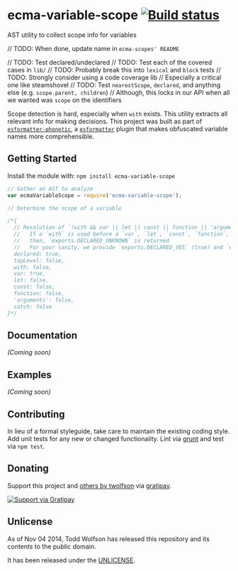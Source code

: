 # ecma-variable-scope [![Build status](https://travis-ci.org/twolfson/ecma-variable-scope.png?branch=master)](https://travis-ci.org/twolfson/ecma-variable-scope)

AST utility to collect scope info for variables

// TODO: When done, update name in `ecma-scopes' README`

// TODO: Test declared/undeclared
// TODO: Test each of the covered cases in `lib/`
  // TODO: Probably break this into `lexical` and `block` tests
// TODO: Strongly consider using a code coverage lib
  // Especially a critical one like steamshovel
// TODO: Test `nearestScope`, `declared`, and anything else (e.g. `scope.parent, children`)
  // Although, this locks in our API when all we wanted was `scope` on the identifiers

Scope detection is hard, especially when `with` exists. This utility extracts all relevant info for making decisions. This project was built as part of [`esformatter-phonetic`][], a [`esformatter`][] plugin that makes obfuscated variable names more comprehensible.

[`esformatter-phonetic`]: https://github.com/twolfson/esformatter-phonetic
[`esformatter`]: https://github.com/millermedeiros/esformatter

## Getting Started
Install the module with: `npm install ecma-variable-scope`

```js
// Gather an AST to analyze
var ecmaVariableScope = require('ecma-variable-scope');

// Determine the scope of a variable

/*{
  // Resolution of `!with && var || let || const || function || 'arguments' || catch`
  //   If a `with` is used before a `var`, `let`, `const`, `function`, `arguments,` or `catch`
  //   then, `exports.DECLARED_UNKNOWN` is returned
  //   For your sanity, we provide `exports.DECLARED_YES` (true) and `exports.DECLARED_NO` (false)
  declared: true,
  topLevel: false,
  with: false,
  var: true,
  let: false,
  const: false,
  function: false,
  'arguments': false,
  catch: false
}*/
```

## Documentation
_(Coming soon)_

## Examples
_(Coming soon)_

## Contributing
In lieu of a formal styleguide, take care to maintain the existing coding style. Add unit tests for any new or changed functionality. Lint via [grunt](https://github.com/gruntjs/grunt) and test via `npm test`.

## Donating
Support this project and [others by twolfson][gratipay] via [gratipay][].

[![Support via Gratipay][gratipay-badge]][gratipay]

[gratipay-badge]: https://cdn.rawgit.com/gratipay/gratipay-badge/2.x.x/dist/gratipay.png
[gratipay]: https://www.gratipay.com/twolfson/

## Unlicense
As of Nov 04 2014, Todd Wolfson has released this repository and its contents to the public domain.

It has been released under the [UNLICENSE][].

[UNLICENSE]: UNLICENSE
